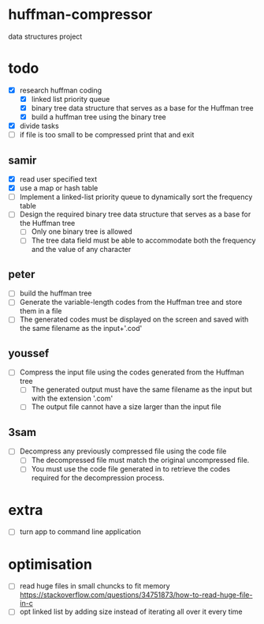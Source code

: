 # huffman-compressor

data structures project

# todo

- [X] research huffman coding
  - [X] linked list priority queue
  - [X] binary tree data structure that serves as a base for the Huffman tree
  - [X] build a huffman tree using the binary tree
- [X] divide tasks
- [ ] if file is too small to be compressed print that and exit

## samir  

- [X] read user specified text
- [X] use a map or hash table
- [ ] Implement a linked-list priority queue to dynamically sort the frequency table
- [ ] Design the required binary tree data structure that serves as a base for the Huffman tree
  - [ ] Only one binary tree is allowed
  - [ ] The tree data field must be able to accommodate both the frequency and the value of any character

## peter

- [ ] build the huffman tree
- [ ] Generate the variable-length codes from the Huffman tree and store them in a file
- [ ] The generated codes must be displayed on the screen and saved with the same filename as the input+'.cod'
  
## youssef

- [ ] Compress the input file using the codes generated from the Huffman tree
  - [ ] The generated output must have the same filename as the input but with the extension '.com'
  - [ ] The output file cannot have a size larger than the input file

## 3sam

- [ ] Decompress any previously compressed file using the code file
  - [ ] The decompressed file must match the original uncompressed file.
  - [ ] You must use the code file generated in to retrieve the codes required for the decompression process.

# extra

- [ ] turn app to command line application

# optimisation

- [ ] read huge files in small chuncks to fit memory <https://stackoverflow.com/questions/34751873/how-to-read-huge-file-in-c>
- [ ] opt linked list by adding size instead of iterating all over it every time
